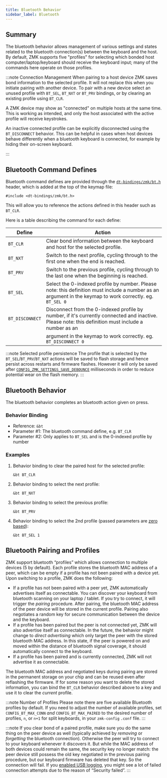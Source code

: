 ```yaml
---
title: Bluetooth Behavior
sidebar_label: Bluetooth
---
```


## Summary

The bluetooth behavior allows management of various settings and states related to the bluetooth connection(s)
between the keyboard and the host. By default, ZMK supports five "profiles" for selecting which bonded host
computer/laptop/keyboard should receive the keyboard input; many of the commands here operate on those profiles.

:::note Connection Management
When pairing to a host device ZMK saves bond information to the selected profile. It will not replace this when you initiate pairing with another device. To pair with a new device select an unused profile with `BT_SEL`, `BT_NXT` or `BT_PRV` bindings, or by clearing an existing profile using `BT_CLR`.

A ZMK device may show as "connected" on multiple hosts at the same time. This is working as intended, and only the host associated with the active profile will receive keystrokes.

An inactive connected profile can be explicitly disconnected using the `BT_DISCONNECT` behavior. This can be helpful in
cases when host devices behave differently when a bluetooth keyboard is connected, for example by hiding their on-screen
keyboard.

:::

## Bluetooth Command Defines

Bluetooth command defines are provided through the [`dt-bindings/zmk/bt.h`](https://github.com/zmkfirmware/zmk/blob/main/app/include/dt-bindings/zmk/bt.h) header,
which is added at the top of the keymap file:

```dts
#include <dt-bindings/zmk/bt.h>
```

This will allow you to reference the actions defined in this header such as `BT_CLR`.

Here is a table describing the command for each define:

| Define          | Action                                                                                                                                                    |
| --------------- | --------------------------------------------------------------------------------------------------------------------------------------------------------- |
| `BT_CLR`        | Clear bond information between the keyboard and host for the selected profile.                                                                            |
| `BT_NXT`        | Switch to the next profile, cycling through to the first one when the end is reached.                                                                     |
| `BT_PRV`        | Switch to the previous profile, cycling through to the last one when the beginning is reached.                                                            |
| `BT_SEL`        | Select the 0-indexed profile by number. Please note: this definition must include a number as an argument in the keymap to work correctly. eg. `BT_SEL 0` |
| `BT_DISCONNECT` | Disconnect from the 0-indexed profile by number, if it's currently connected and inactive. Please note: this definition must include a number as an       |
|                 | argument in the keymap to work correctly. eg. `BT_DISCONNECT 0`                                                                                           |

:::note Selected profile persistence
The profile that is selected by the `BT_SEL`/`BT_PRV`/`BT_NXT` actions will be saved to flash storage and hence persist across restarts and firmware flashes.
However it will only be saved after [`CONFIG_ZMK_SETTINGS_SAVE_DEBOUNCE`](../config/system.md#general) milliseconds in order to reduce potential wear on the flash memory.
:::

## Bluetooth Behavior

The bluetooth behavior completes an bluetooth action given on press.

### Behavior Binding

- Reference: `&bt`
- Parameter #1: The bluetooth command define, e.g. `BT_CLR`
- Parameter #2: Only applies to `BT_SEL` and is the 0-indexed profile by number

### Examples

1. Behavior binding to clear the paired host for the selected profile:

   ```dts
   &bt BT_CLR
   ```

1. Behavior binding to select the next profile:

   ```dts
   &bt BT_NXT
   ```

1. Behavior binding to select the previous profile:

   ```dts
   &bt BT_PRV
   ```

1. Behavior binding to select the 2nd profile (passed parameters are [zero based](https://en.wikipedia.org/wiki/Zero-based_numbering)):

   ```dts
   &bt BT_SEL 1
   ```

## Bluetooth Pairing and Profiles

ZMK support bluetooth “profiles” which allows connection to multiple devices (5 by default). Each profile stores the bluetooth MAC address of a peer, which can be empty if a profile has not been paired with a device yet. Upon switching to a profile, ZMK does the following:

- If a profile has not been paired with a peer yet, ZMK automatically advertises itself as connectable. You can discover your keyboard from bluetooth scanning on your laptop / tablet. If you try to connect, it will trigger the _pairing_ procedure. After pairing, the bluetooth MAC address of the peer device will be stored in the current profile. Pairing also negotiates a random key for secure communication between the device and the keyboard.
- If a profile has been paired but the peer is not connected yet, ZMK will also advertise itself as connectable. In the future, the behavior might change to _direct advertising_ which only target the peer with the stored bluetooth MAC address. In this state, if the peer is powered on and moved within the distance of bluetooth signal coverage, it should automatically connect to the keyboard.
- If a profile has been paired and is currently connected, ZMK will not advertise it as connectable.

The bluetooth MAC address and negotiated keys during pairing are stored in the permanent storage on your chip and can be reused even after reflashing the firmware. If for some reason you want to delete the stored information, you can bind the `BT_CLR` behavior described above to a key and use it to clear the _current_ profile.

:::note Number of Profiles
Please note there are five available Bluetooth profiles by default. If you need to adjust the number of available profiles, set `CONFIG_BT_MAX_CONN` _and_ `CONFIG_BT_MAX_PAIRED` to the desired number of profiles, `n`, or `n+1` for split keyboards, in your `zmk-config` `.conf` file.
:::

:::note
If you clear bond of a paired profile, make sure you do the same thing on the peer device as well (typically achieved by _removing_ or _forgetting_ the bluetooth connection). Otherwise the peer will try to connect to your keyboard whenever it discovers it. But while the MAC address of both devices could remain the same, the security key no longer match: the peer device still possess the old key negotiated in the previous pairing procedure, but our keyboard firmware has deleted that key. So the connection will fail. If you [enabled USB logging](../development/usb-logging.md), you might see a lot of failed connection attempts due to the reason of “Security failed”.
:::
